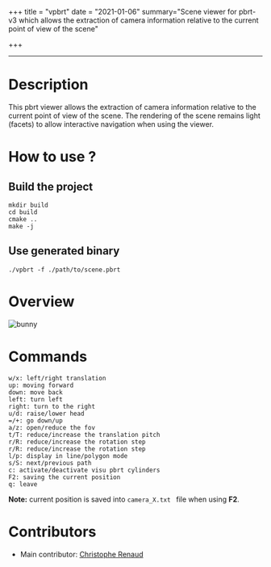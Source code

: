 +++
title = "vpbrt"
date = "2021-01-06"
summary="Scene viewer for pbrt-v3 which allows the extraction of camera information relative to the current point of view of the scene"

+++

---


# Description

This pbrt viewer allows the extraction of camera information relative to the current point of view of the scene. The rendering of the scene remains light (facets) to allow interactive navigation when using the viewer.

# How to use ?

## Build the project
```
mkdir build
cd build
cmake ..
make -j
```

## Use generated binary 
```
./vpbrt -f ./path/to/scene.pbrt 
```

# Overview

![bunny](/projects/vpbrt/bunny.gif#width60 "Overview")

# Commands

```
w/x: left/right translation
up: moving forward
down: move back
left: turn left
right: turn to the right
u/d: raise/lower head
=/+: go down/up
a/z: open/reduce the fov
t/T: reduce/increase the translation pitch
r/R: reduce/increase the rotation step
r/R: reduce/increase the rotation step
l/p: display in line/polygon mode
s/S: next/previous path
c: activate/deactivate visu pbrt cylinders
F2: saving the current position
q: leave
```

**Note:** current position is saved into `camera_X.txt ` file when using **F2**.


# Contributors

- Main contributor: [Christophe Renaud](https://www-lisic.univ-littoral.fr/article50-membre-39.html)
